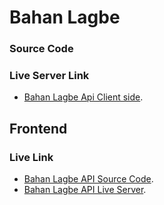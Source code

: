 # Bahan Lagbe

### Source Code

### Live Server Link
- [Bahan Lagbe Api Client side](https://bahan-lagbe-fe.vercel.app).


## Frontend 
### Live Link
- [Bahan Lagbe API Source Code](https://github.com/asaduzzaman599/bahan-lagbe-api-nodejs-prisma).
- [Bahan Lagbe API Live Server](https://bahan-lagbe.vercel.app).



